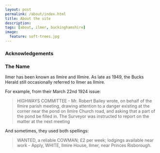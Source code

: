 ```yaml
---
layout: post
permalink: /about/index.html
title: About the site
description:
tags: [about, ilmer, buckinghamshire]
image:
  feature: soft-trees.jpg
---
```



### Acknowledgements

### The Name

Ilmer has been known as Ilmire and Illmire.
As late as 1949, the Bucks Herald still occasionally referred to Ilmer as Ilmire. 

For example, from their March 22nd 1924 issue:

>HIGHWAYS COMMITTEE - Mr. Robert Bailey wrote, on behalf of the Ilmire parish meeting, drawing attention to a danger existing at the corner near the pond on Ilmire Church road, and asking that a part of the pond be filled in. The Surveyor was instructed to report on the matter at the next meeting

And sometimes, they used both spellings:

>WANTED, a reliable COWMAN; £2 per week; lodgings available near work - Apply, WHITE, Ilmire House, Ilmer, near Princes Risborough.
